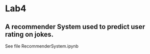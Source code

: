 # Lab4

## A recommender System used to predict user rating on jokes.
See file RecommenderSystem.ipynb
